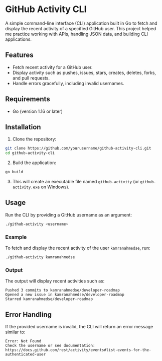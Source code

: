 # GitHub Activity CLI

A simple command-line interface (CLI) application built in Go to fetch and display the recent activity of a specified GitHub user.
This project helped me practice working with APIs, handling JSON data, and building CLI applications.

## Features

- Fetch recent activity for a GitHub user.
- Display activity such as pushes, issues, stars, creates, deletes, forks, and pull requests.
- Handle errors gracefully, including invalid usernames.

## Requirements

- Go (version 1.16 or later)

## Installation

1. Clone the repository:

```bash
git clone https://github.com/yourusername/github-activity-cli.git
cd github-activity-cli
```

2. Build the application:

```bash
go build
```

3. This will create an executable file named `github-activity` (or `github-activity.exe` on Windows).

## Usage

Run the CLI by providing a GitHub username as an argument:

```bash
./github-activity <username>
```

### Example

To fetch and display the recent activity of the user `kamranahmedse`, run:

```bash
./github-activity kamranahmedse
```

### Output

The output will display recent activities such as:

```
Pushed 3 commits to kamranahmedse/developer-roadmap
Opened a new issue in kamranahmedse/developer-roadmap
Starred kamranahmedse/developer-roadmap
```

## Error Handling

If the provided username is invalid, the CLI will return an error message similar to:

```
Error: Not Found
Check the username or see documentation: https://docs.github.com/rest/activity/events#list-events-for-the-authenticated-user
```
